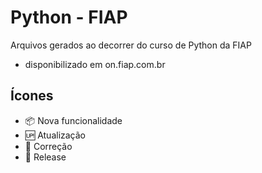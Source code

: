 # Python - FIAP
Arquivos gerados ao decorrer do curso de Python da FIAP
- disponibilizado em on.fiap.com.br

## Ícones
- :package: Nova funcionalidade
- :up: Atualização
- :bug: Correção
- :checkered_flag: Release